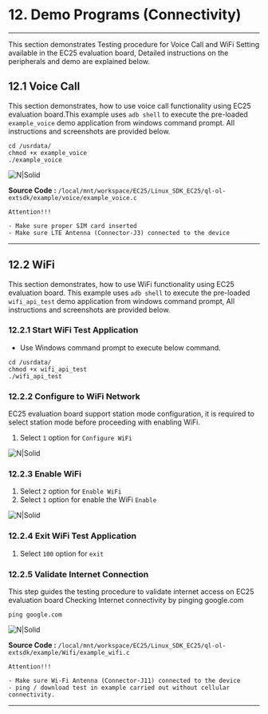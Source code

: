 # 12. Demo Programs (Connectivity)

------------

This section demonstrates Testing procedure for Voice Call and WiFi Setting available in the EC25 evaluation board, Detailed instructions on the peripherals and demo are explained below.

## 12.1 Voice Call

This section demonstrates, how to use voice call functionality using EC25 evaluation board.This example uses `adb shell` to execute the pre-loaded `example_voice` demo application from windows command prompt. All instructions and screenshots are provided below.

```console
cd /usrdata/
chmod +x example_voice
./example_voice
```

![N|Solid](../pics/EC25/ec25-demo3-voice-call-demo.jpg)

__Source Code :__ `/local/mnt/workspace/EC25/Linux_SDK_EC25/ql-ol-extsdk/example/voice/example_voice.c`

`Attention!!!`
```warning
- Make sure proper SIM card inserted
- Make sure LTE Antenna (Connector-J3) connected to the device
```
------------
## 12.2 WiFi

This section demonstrates, how to use WiFi functionality using EC25 evaluation board. This example uses `adb shell` to execute the pre-loaded `wifi_api_test` demo application from windows command prompt, All instructions and screenshots are provided below.

### 12.2.1 Start WiFi Test Application

-   Use Windows command prompt to execute below command.

```console
cd /usrdata/
chmod +x wifi_api_test
./wifi_api_test
```
### 12.2.2 Configure to WiFi Network

EC25 evaluation board support station mode configuration, it is required to select station mode before proceeding with enabling WiFi.

1. Select `1` option for `Configure WiFi`

![N|Solid](../pics/EC25/ec25-demo3-wifi-configure.jpg)

### 12.2.3 Enable WiFi

1. Select `2` option  for `Enable WiFi`
2. Select `1` option for enable the WiFi `Enable`

![N|Solid](../pics/EC25/ec25-demo3-wifi-enable.jpg)

### 12.2.4 Exit WiFi Test Application

1. Select `100` option  for `exit`

### 12.2.5 Validate Internet Connection

This step guides the testing procedure to validate internet access on EC25 evaluation board
Checking Internet connectivity by pinging google.com

```console
ping google.com
```
![N|Solid](../pics/EC25/ec25-demo3-wifi-ping.jpg)

__Source Code :__ `/local/mnt/workspace/EC25/Linux_SDK_EC25/ql-ol-extsdk/example/Wifi/example_wifi.c`

`Attention!!!`
```warning
- Make sure Wi-Fi Antenna (Connector-J11) connected to the device
- ping / download test in example carried out without cellular connectivity.
```
------------